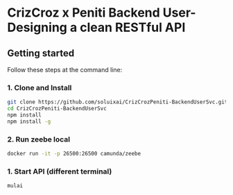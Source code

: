 # CrizCroz x Peniti Backend User- Designing a clean RESTful API

## Getting started
Follow these steps at the command line:

### 1. Clone and Install 
```bash
git clone https://github.com/soluixai/CrizCrozPeniti-BackendUserSvc.git
cd CrizCrozPeniti-BackendUserSvc
npm install
npm install -g
```

### 2. Run zeebe local
```bash
docker run -it -p 26500:26500 camunda/zeebe
```

### 1. Start API (different terminal)
```bash
mulai
```


